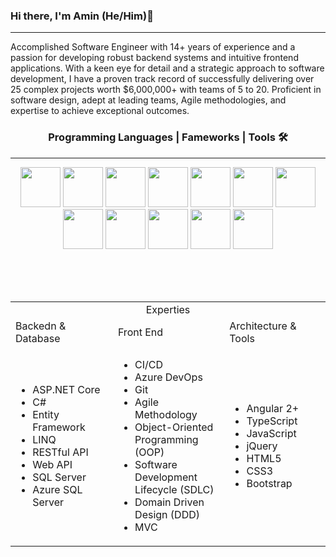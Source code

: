 ### Hi there, I'm Amin (He/Him)👋
---
Accomplished Software Engineer with 14+ years of experience and a passion for developing robust backend systems and intuitive frontend applications. With a keen eye for detail and a strategic approach to software development, I have a proven track record of successfully delivering over 25 complex projects worth $6,000,000+ with teams of 5 to 20. Proficient in software design, adept at leading teams, Agile methodologies, and expertise to achieve exceptional outcomes.

<h3 align="center">Programming Languages | Fameworks | Tools 🛠️</h3> 
<hr>
<div align=center>
  <img src="https://github.com/aminseifoori/aminseifoori/assets/44426704/62944862-7ace-433e-8ab9-48778dd02098" hieght="64" width="64">
  <img src="https://github.com/aminseifoori/aminseifoori/assets/44426704/10514071-9352-45ec-aea5-e773dc5c400e" hieght="64" width="64">
  <img src="https://github.com/aminseifoori/aminseifoori/assets/44426704/9c92845c-d2ff-4807-8aa3-506b716024c1" hieght="64" width="64">
  <img src="https://github.com/aminseifoori/aminseifoori/assets/44426704/647a9337-75a0-45c4-a1a8-8383b314c7c0" hieght="64" width="64">
  <img src="https://github.com/aminseifoori/aminseifoori/assets/44426704/826b3cdb-92c5-4799-831d-c7d40664ff59" hieght="64" width="64">
  <img src="https://github.com/aminseifoori/aminseifoori/assets/44426704/337fe303-8189-48fa-b4c0-9e2df078309b" hieght="64" width="64">
  <img src="https://github.com/aminseifoori/aminseifoori/assets/44426704/27a14327-1b01-4adc-b232-0a3e51cc25cf" hieght="64" width="64">
  <img src="https://github.com/aminseifoori/aminseifoori/assets/44426704/3a3fa6c7-9492-4fd5-903c-68d5bbb9925e" hieght="64" width="64">
  <img src="https://github.com/aminseifoori/aminseifoori/assets/44426704/286c6f15-93c1-46a4-b3a6-d78c7c4d0bbf" hieght="64" width="64">
  <img src="https://github.com/aminseifoori/aminseifoori/assets/44426704/b887cb21-a280-4f4a-b346-c40f167e2151" hieght="64" width="64">
  <img src="https://github.com/aminseifoori/aminseifoori/assets/44426704/dfc9836a-836e-4654-a407-27a2d05d92c5" hieght="64" width="64">
  <img src="https://github.com/aminseifoori/aminseifoori/assets/44426704/95b37925-d0a5-43e1-9b9a-08c8fef673b0" hieght="64" width="64">
</div>

<br><br><br>

<table width="500" align="center" >
  <tr>
    <td colspan="3" align="center">Experties</td>
  </tr>
  <tr>
    <td>Backedn & Database</td>
    <td>Front End</td>
    <td>Architecture & Tools</td>
  </tr>
  <tr>
    <td width="350">
      <ul>
        <li>ASP.NET Core</li>
        <li>C#</li>
        <li>Entity Framework</li>
        <li>LINQ</li>
        <li>RESTful API</li>
        <li>Web API</li>
        <li>SQL Server</li>
        <li>Azure SQL Server</li>
      </ul>
    </td>
    <td width="350"> 
      <ul>
        <li>CI/CD</li>
        <li>Azure DevOps</li>
        <li>Git</li>
        <li>Agile Methodology</li>
        <li>Object-Oriented Programming (OOP)</li>
        <li>Software Development Lifecycle (SDLC)</li>
        <li>Domain Driven Design (DDD)</li>
        <li>MVC</li>
      </ul>
    </td>
        <td width="350">
      <ul>
        <li>Angular 2+</li>
        <li>TypeScript</li>
        <li>JavaScript</li>
        <li>jQuery</li>
        <li>HTML5</li>
        <li>CSS3</li>
        <li>Bootstrap</li>
      </ul>
    </td>
  </tr>
</table>



